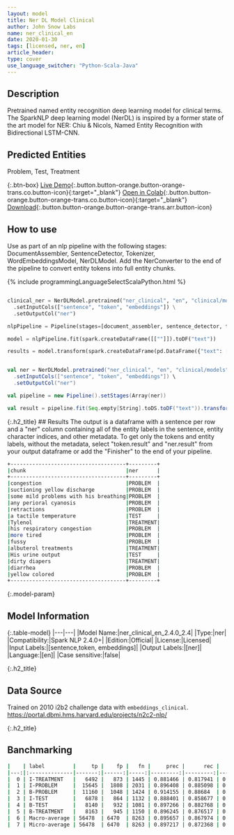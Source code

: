 ```yaml
---
layout: model
title: Ner DL Model Clinical
author: John Snow Labs
name: ner_clinical_en
date: 2020-01-30
tags: [licensed, ner, en]
article_header:
type: cover
use_language_switcher: "Python-Scala-Java"
---
```


## Description

Pretrained named entity recognition deep learning model for clinical terms. The SparkNLP deep learning model (NerDL) is inspired by a former state of the art model for NER: Chiu & Nicols, Named Entity Recognition with Bidirectional LSTM-CNN.

## Predicted Entities 
 Problem, Test, Treatment

{:.btn-box}
[Live Demo](https://demo.johnsnowlabs.com/healthcare/NER_SIGN_SYMP/){:.button.button-orange.button-orange-trans.co.button-icon}{:target="_blank"}
[Open in Colab](https://github.com/JohnSnowLabs/spark-nlp-workshop/blob/master/tutorials/Certification_Trainings/Healthcare/1.Clinical_Named_Entity_Recognition_Model.ipynb){:.button.button-orange.button-orange-trans.co.button-icon}{:target="_blank"}
[Download](https://s3.amazonaws.com/auxdata.johnsnowlabs.com/clinical/models/ner_clinical_en_2.4.0_2.4_1580237286004.zip){:.button.button-orange.button-orange-trans.arr.button-icon}


## How to use

Use as part of an nlp pipeline with the following stages: DocumentAssembler, SentenceDetector, Tokenizer, WordEmbeddingsModel, NerDLModel. Add the NerConverter to the end of the pipeline to convert entity tokens into full entity chunks.

<div class="tabs-box" markdown="1">

{% include programmingLanguageSelectScalaPython.html %}


```python

clinical_ner = NerDLModel.pretrained("ner_clinical", "en", "clinical/models") \
  .setInputCols(["sentence", "token", "embeddings"]) \
  .setOutputCol("ner")

nlpPipeline = Pipeline(stages=[document_assembler, sentence_detector, tokenizer, word_embeddings, clinical_ner, ner_converter])

model = nlpPipeline.fit(spark.createDataFrame([[""]]).toDF("text"))

results = model.transform(spark.createDataFrame(pd.DataFrame({"text": ["""The patient is a 21-day-old Caucasian male here for 2 days of congestion - mom has been suctioning yellow discharge from the patient's nares, plus she has noticed some mild problems with his breathing while feeding (but negative for any perioral cyanosis or retractions). One day ago, mom also noticed a tactile temperature and gave the patient Tylenol. Baby also has had some decreased p.o. intake. His normal breast-feeding is down from 20 minutes q.2h. to 5 to 10 minutes secondary to his respiratory congestion. He sleeps well, but has been more tired and has been fussy over the past 2 days. The parents noticed no improvement with albuterol treatments given in the ER. His urine output has also decreased; normally he has 8 to 10 wet and 5 dirty diapers per 24 hours, now he has down to 4 wet diapers per 24 hours. Mom denies any diarrhea. His bowel movements are yellow colored and soft in nature."""]})))

```

```scala

val ner = NerDLModel.pretrained("ner_clinical", "en", "clinical/models") \
  .setInputCols(["sentence", "token", "embeddings"]) \
  .setOutputCol("ner")

val pipeline = new Pipeline().setStages(Array(ner))

val result = pipeline.fit(Seq.empty[String].toDS.toDF("text")).transform(data)

```

</div>
{:.h2_title}
## Results
The output is a dataframe with a sentence per row and a "ner" column containing all of the entity labels in the sentence, entity character indices, and other metadata. To get only the tokens and entity labels, without the metadata, select "token.result" and "ner.result" from your output dataframe or add the "Finisher" to the end of your pipeline.

```bash
+-------------------------------------+---------+
|chunk                                |ner      |
+-------------------------------------+---------+
|congestion                           |PROBLEM  |
|suctioning yellow discharge          |PROBLEM  |
|some mild problems with his breathing|PROBLEM  |
|any perioral cyanosis                |PROBLEM  |
|retractions                          |PROBLEM  |
|a tactile temperature                |TEST     |
|Tylenol                              |TREATMENT|
|his respiratory congestion           |PROBLEM  |
|more tired                           |PROBLEM  |
|fussy                                |PROBLEM  |
|albuterol treatments                 |TREATMENT|
|His urine output                     |TEST     |
|dirty diapers                        |TREATMENT|
|diarrhea                             |PROBLEM  |
|yellow colored                       |PROBLEM  |
+-------------------------------------+---------+
```

{:.model-param}
## Model Information

{:.table-model}
|---|---|
|Model Name:|ner_clinical_en_2.4.0_2.4|
|Type:|ner|
|Compatibility:|Spark NLP 2.4.0+|
|Edition:|Official|
|License:|Licensed|
|Input Labels:|[sentence,token, embeddings]|
|Output Labels:|[ner]|
|Language:|[en]|
|Case sensitive:|false|

{:.h2_title}
## Data Source
Trained on 2010 i2b2 challenge data with `embeddings_clinical`.
https://portal.dbmi.hms.harvard.edu/projects/n2c2-nlp/

{:.h2_title}
## Banchmarking
```bash
|    | label         |     tp |    fp |   fn |     prec |      rec |       f1 |
|---:|:--------------|-------:|------:|-----:|---------:|---------:|---------:|
|  0 | I-TREATMENT   |   6492 |   873 | 1445 | 0.881466 | 0.817941 | 0.848517 |
|  1 | I-PROBLEM     |  15645 |  1808 | 2031 | 0.896408 | 0.885098 | 0.890717 |
|  2 | B-PROBLEM     |  11160 |  1048 | 1424 | 0.914155 | 0.88684  | 0.90029  |
|  3 | I-TEST        |   6878 |   864 | 1132 | 0.888401 | 0.858677 | 0.873286 |
|  4 | B-TEST        |   8140 |   932 | 1081 | 0.897266 | 0.882768 | 0.889958 |
|  5 | B-TREATMENT   |   8163 |   945 | 1150 | 0.896245 | 0.876517 | 0.886271 |
|  6 | Macro-average | 56478  | 6470  | 8263 | 0.895657 | 0.867974 | 0.881598 |
|  7 | Micro-average | 56478  | 6470  | 8263 | 0.897217 | 0.872368 | 0.884618 |
```